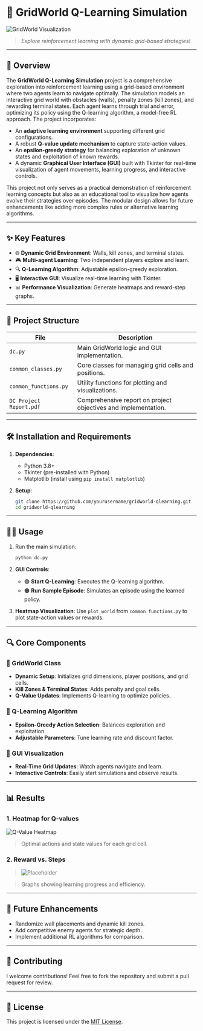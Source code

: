 # 🌟 **GridWorld Q-Learning Simulation**

![GridWorld Visualization](./Grid%20Visualization.png)  
> *Explore reinforcement learning with dynamic grid-based strategies!*

---

## 🚀 **Overview**
The **GridWorld Q-Learning Simulation** project is a comprehensive exploration into reinforcement learning using a grid-based environment where two agents learn to navigate optimally. The simulation models an interactive grid world with obstacles (walls), penalty zones (kill zones), and rewarding terminal states. Each agent learns through trial and error, optimizing its policy using the Q-learning algorithm, a model-free RL approach. The project incorporates:

- An **adaptive learning environment** supporting different grid configurations.
- A robust **Q-value update mechanism** to capture state-action values.
- An **epsilon-greedy strategy** for balancing exploration of unknown states and exploitation of known rewards.
- A dynamic **Graphical User Interface (GUI)** built with Tkinter for real-time visualization of agent movements, learning progress, and interactive controls.

This project not only serves as a practical demonstration of reinforcement learning concepts but also as an educational tool to visualize how agents evolve their strategies over episodes. The modular design allows for future enhancements like adding more complex rules or alternative learning algorithms.

---

## ✨ **Key Features**
- 🌐 **Dynamic Grid Environment**: Walls, kill zones, and terminal states.
- 🎮 **Multi-agent Learning**: Two independent players explore and learn.
- 🔍 **Q-Learning Algorithm**: Adjustable epsilon-greedy exploration.
- 🖥️ **Interactive GUI**: Visualize real-time learning with Tkinter.
- 📊 **Performance Visualization**: Generate heatmaps and reward-step graphs.

---

## 📂 **Project Structure**

| File | Description |
|------|-------------|
| `dc.py` | Main GridWorld logic and GUI implementation. |
| `common_classes.py` | Core classes for managing grid cells and positions. |
| `common_functions.py` | Utility functions for plotting and visualizations. |
| `DC Project Report.pdf` | Comprehensive report on project objectives and implementation. |

---

## 🛠️ **Installation and Requirements**

1. **Dependencies**:
   - Python 3.8+
   - Tkinter (pre-installed with Python)
   - Matplotlib (install using `pip install matplotlib`)

2. **Setup**:
   ```bash
   git clone https://github.com/yourusername/gridworld-qlearning.git
   cd gridworld-qlearning
   ```

---

## 🏃‍♂️ **Usage**

1. Run the main simulation:
   ```bash
   python dc.py
   ```

2. **GUI Controls**:
   - 🟢 **Start Q-Learning**: Executes the Q-learning algorithm.
   - 🟠 **Run Sample Episode**: Simulates an episode using the learned policy.

3. **Heatmap Visualization**:
   Use `plot_world` from `common_functions.py` to plot state-action values or rewards.

---

## 🔍 **Core Components**

### 🔹 GridWorld Class
- **Dynamic Setup**: Initializes grid dimensions, player positions, and grid cells.
- **Kill Zones & Terminal States**: Adds penalty and goal cells.
- **Q-Value Updates**: Implements Q-learning to optimize policies.

### 🔹 Q-Learning Algorithm
- **Epsilon-Greedy Action Selection**: Balances exploration and exploitation.
- **Adjustable Parameters**: Tune learning rate and discount factor.

### 🔹 GUI Visualization
- **Real-Time Grid Updates**: Watch agents navigate and learn.
- **Interactive Controls**: Easily start simulations and observe results.

---

## 📊 **Results**

### 1. Heatmap for Q-values
![Q-Value Heatmap](./Heatmap.png)
> Optimal actions and state values for each grid cell.


### 2. Reward vs. Steps

> ![Placeholder](./Learning%20Progress.png)

> Graphs showing learning progress and efficiency.

---

## 🚀 **Future Enhancements**
- Randomize wall placements and dynamic kill zones.
- Add competitive enemy agents for strategic depth.
- Implement additional RL algorithms for comparison.

---

## 🤝 **Contributing**
I welcome contributions! Feel free to fork the repository and submit a pull request for review.

---

## 📜 **License**
This project is licensed under the [MIT License](LICENSE).


